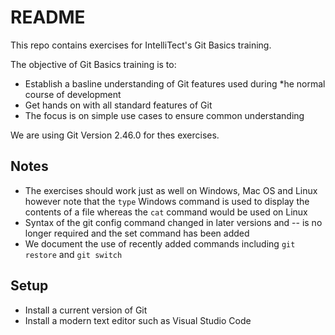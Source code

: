 # README #

This repo contains exercises for IntelliTect's Git Basics training.

The objective of Git Basics training is to:

* Establish a basline understanding of Git features used during *he normal course of development
* Get hands on with all standard features of Git
* The focus is on simple use cases to ensure common understanding

We are using Git Version 2.46.0 for thes exercises.

## Notes ##

* The exercises should work just as well on Windows, Mac OS and Linux however note that the ```type``` Windows command is used to display the contents of a file whereas the ```cat``` command would be used on Linux
* Syntax of the git config command changed in later versions and -- is no longer required and the set command has been added
* We document the use of recently added commands including ```git restore``` and ```git switch```

## Setup ###

* Install a current version of Git
* Install a modern text editor such as Visual Studio Code

